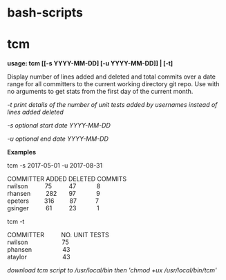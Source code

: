 # bash-scripts

# tcm

**usage: tcm [[-s YYYY-MM-DD] [-u YYYY-MM-DD]] | [-t]**

Display number of lines added and deleted and total commits over a date range for all committers to the current working directory git repo. Use with no arguments to get stats from the first day of the current month.

*-t print details of the number of unit tests added by usernames instead of lines added deleted*

*-s optional start date YYYY-MM-DD*

*-u optional end date YYYY-MM-DD*

**Examples**

tcm -s 2017-05-01 -u 2017-08-31

COMMITTER            ADDED      DELETED    COMMITS    
rwilson&nbsp;&nbsp;&nbsp;&nbsp;&nbsp;&nbsp;&nbsp;&nbsp;&nbsp;&nbsp;75&nbsp;&nbsp;&nbsp;&nbsp;&nbsp;&nbsp;&nbsp;&nbsp;&nbsp;&nbsp;47&nbsp;&nbsp;&nbsp;&nbsp;&nbsp;&nbsp;&nbsp;&nbsp;&nbsp;&nbsp;&nbsp;&nbsp;8          
rhansen&nbsp;&nbsp;&nbsp;&nbsp;&nbsp;&nbsp;&nbsp;&nbsp;&nbsp;282&nbsp;&nbsp;&nbsp;&nbsp;&nbsp;&nbsp;&nbsp;97&nbsp;&nbsp;&nbsp;&nbsp;&nbsp;&nbsp;&nbsp;&nbsp;&nbsp;&nbsp;&nbsp;&nbsp;9          
epeters&nbsp;&nbsp;&nbsp;&nbsp;&nbsp;&nbsp;&nbsp;&nbsp;&nbsp;316&nbsp;&nbsp;&nbsp;&nbsp;&nbsp;&nbsp;&nbsp;&nbsp;&nbsp;87&nbsp;&nbsp;&nbsp;&nbsp;&nbsp;&nbsp;&nbsp;&nbsp;&nbsp;&nbsp;&nbsp;7          
gsinger&nbsp;&nbsp;&nbsp;&nbsp;&nbsp;&nbsp;&nbsp;&nbsp;&nbsp;&nbsp;61&nbsp;&nbsp;&nbsp;&nbsp;&nbsp;&nbsp;&nbsp;&nbsp;&nbsp;&nbsp;23&nbsp;&nbsp;&nbsp;&nbsp;&nbsp;&nbsp;&nbsp;&nbsp;&nbsp;&nbsp;&nbsp;&nbsp;1     

tcm -t

COMMITTER&nbsp;&nbsp;&nbsp;&nbsp;&nbsp;&nbsp;&nbsp;&nbsp;&nbsp;&nbsp;NO. UNIT TESTS    
rwilson&nbsp;&nbsp;&nbsp;&nbsp;&nbsp;&nbsp;&nbsp;&nbsp;&nbsp;&nbsp;&nbsp;&nbsp;&nbsp;&nbsp;&nbsp;&nbsp;&nbsp;&nbsp;&nbsp;&nbsp;75<br/>
phansen&nbsp;&nbsp;&nbsp;&nbsp;&nbsp;&nbsp;&nbsp;&nbsp;&nbsp;&nbsp;&nbsp;&nbsp;&nbsp;&nbsp;&nbsp;&nbsp;&nbsp;&nbsp;43<br/>
ataylor&nbsp;&nbsp;&nbsp;&nbsp;&nbsp;&nbsp;&nbsp;&nbsp;&nbsp;&nbsp;&nbsp;&nbsp;&nbsp;&nbsp;&nbsp;&nbsp;&nbsp;&nbsp;&nbsp;&nbsp;&nbsp;43<br/>

*download tcm script to /usr/local/bin then 'chmod +ux /usr/local/bin/tcm'*

